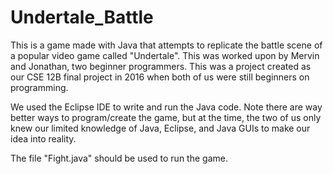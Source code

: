 # Undertale_Battle
This is a game made with Java that attempts to replicate the battle scene of a popular video game called "Undertale". This was worked upon by Mervin and Jonathan, two beginner programmers. This was a project created as our CSE 12B final project in 2016 when both of us were still beginners on programming.

We used the Eclipse IDE to write and run the Java code. Note there are way better ways to program/create the game, but at the time, the two of us only knew our limited knowledge of Java, Eclipse, and Java GUIs to make our idea into reality.

The file "Fight.java" should be used to run the game.
